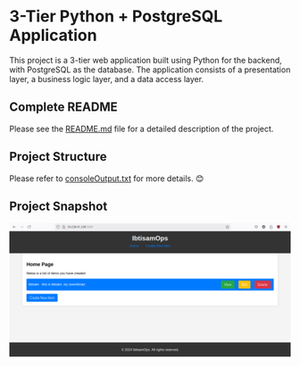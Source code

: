 # 3-Tier Python + PostgreSQL Application

This project is a 3-tier web application built using Python for the backend, with PostgreSQL as the database. The application consists of a presentation layer, a business logic layer, and a data access layer.

## Complete README

Please see the [README.md](https://github.com/ibtisamops/3TierFullStackApp-Flask-Postgres/blob/main/README.md) file for a detailed description of the project.


## Project Structure

Please refer to [consoleOutput.txt](https://github.com/ibtisamops/3TierFullStackApp-Flask-Postgres/blob/main/consoleOutput.txt) for more details. 😊

## Project Snapshot
![Project Snapshot](./projectSnapshot.png)